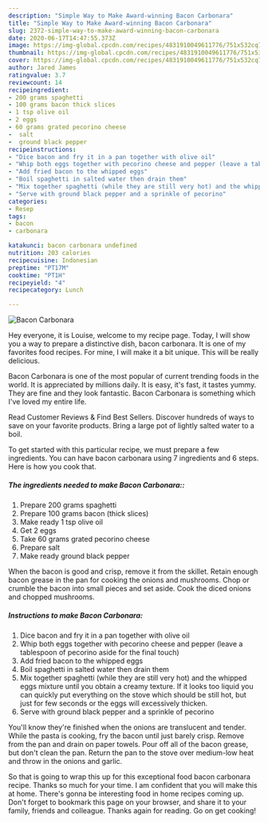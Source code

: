 ```yaml
---
description: "Simple Way to Make Award-winning Bacon Carbonara"
title: "Simple Way to Make Award-winning Bacon Carbonara"
slug: 2372-simple-way-to-make-award-winning-bacon-carbonara
date: 2020-06-17T14:47:55.373Z
image: https://img-global.cpcdn.com/recipes/4831910049611776/751x532cq70/bacon-carbonara-recipe-main-photo.jpg
thumbnail: https://img-global.cpcdn.com/recipes/4831910049611776/751x532cq70/bacon-carbonara-recipe-main-photo.jpg
cover: https://img-global.cpcdn.com/recipes/4831910049611776/751x532cq70/bacon-carbonara-recipe-main-photo.jpg
author: Jared James
ratingvalue: 3.7
reviewcount: 14
recipeingredient:
- 200 grams spaghetti
- 100 grams bacon thick slices
- 1 tsp olive oil
- 2 eggs
- 60 grams grated pecorino cheese
-  salt
-  ground black pepper
recipeinstructions:
- "Dice bacon and fry it in a pan together with olive oil"
- "Whip both eggs together with pecorino cheese and pepper (leave a tablespoon of pecorino aside for the final touch)"
- "Add fried bacon to the whipped eggs"
- "Boil spaghetti in salted water then drain them"
- "Mix together spaghetti (while they are still very hot) and the whipped eggs mixture until you obtain a creamy texture. If it looks too liquid you can quickly put everything on the stove which should be still hot, but just for few seconds or the eggs will excessively thicken."
- "Serve with ground black pepper and a sprinkle of pecorino"
categories:
- Resep
tags:
- bacon
- carbonara

katakunci: bacon carbonara undefined
nutrition: 203 calories
recipecuisine: Indonesian
preptime: "PT17M"
cooktime: "PT1H"
recipeyield: "4"
recipecategory: Lunch

---
```



![Bacon Carbonara](https://img-global.cpcdn.com/recipes/4831910049611776/751x532cq70/bacon-carbonara-recipe-main-photo.jpg)

Hey everyone, it is Louise, welcome to my recipe page. Today, I will show you a way to prepare a distinctive dish, bacon carbonara. It is one of my favorites food recipes. For mine, I will make it a bit unique. This will be really delicious.

Bacon Carbonara is one of the most popular of current trending foods in the world. It is appreciated by millions daily. It is easy, it's fast, it tastes yummy. They are fine and they look fantastic. Bacon Carbonara is something which I've loved my entire life.

Read Customer Reviews &amp; Find Best Sellers. Discover hundreds of ways to save on your favorite products. Bring a large pot of lightly salted water to a boil.


To get started with this particular recipe, we must prepare a few ingredients. You can have bacon carbonara using 7 ingredients and 6 steps. Here is how you cook that.

##### The ingredients needed to make Bacon Carbonara::

1. Prepare 200 grams spaghetti
1. Prepare 100 grams bacon (thick slices)
1. Make ready 1 tsp olive oil
1. Get 2 eggs
1. Take 60 grams grated pecorino cheese
1. Prepare  salt
1. Make ready  ground black pepper


When the bacon is good and crisp, remove it from the skillet. Retain enough bacon grease in the pan for cooking the onions and mushrooms. Chop or crumble the bacon into small pieces and set aside. Cook the diced onions and chopped mushrooms. 

##### Instructions to make Bacon Carbonara:

1. Dice bacon and fry it in a pan together with olive oil
1. Whip both eggs together with pecorino cheese and pepper (leave a tablespoon of pecorino aside for the final touch)
1. Add fried bacon to the whipped eggs
1. Boil spaghetti in salted water then drain them
1. Mix together spaghetti (while they are still very hot) and the whipped eggs mixture until you obtain a creamy texture. If it looks too liquid you can quickly put everything on the stove which should be still hot, but just for few seconds or the eggs will excessively thicken.
1. Serve with ground black pepper and a sprinkle of pecorino


You&#39;ll know they&#39;re finished when the onions are translucent and tender. While the pasta is cooking, fry the bacon until just barely crisp. Remove from the pan and drain on paper towels. Pour off all of the bacon grease, but don&#39;t clean the pan. Return the pan to the stove over medium-low heat and throw in the onions and garlic. 

So that is going to wrap this up for this exceptional food bacon carbonara recipe. Thanks so much for your time. I am confident that you will make this at home. There's gonna be interesting food in home recipes coming up. Don't forget to bookmark this page on your browser, and share it to your family, friends and colleague. Thanks again for reading. Go on get cooking!
